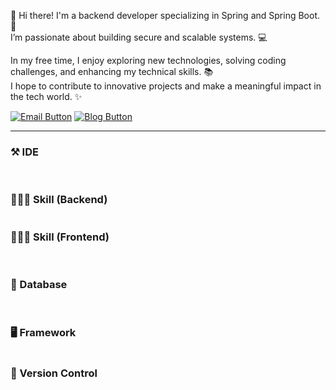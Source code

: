 <p>
  👋 Hi there! I'm a backend developer specializing in Spring and Spring Boot. 🚀<br>
  I’m passionate about building secure and scalable systems. 💻
</p>
<p>
  In my free time, I enjoy exploring new technologies, solving coding challenges, and enhancing my technical skills. 📚<br>
I hope to contribute to innovative projects and make a meaningful impact in the tech world. ✨
</p>

[![Email Button](https://img.shields.io/badge/tiyuuuu9@gmail.com-D14836?style=for-the-badge&logo=gmail&logoColor=white)](mailto:tiyuuu9@gmail.com) [![Blog Button](https://img.shields.io/badge/TaeJang-blog-%23000000.svg?style=for-the-badge&logo=tistory&logoColor=white)](https://tiyu99.tistory.com/)
***

### ⚒️ IDE
<img src="https://img.shields.io/badge/IntelliJ_IDEA-000000.svg?style=for-the-badge&logo=intellij-idea&logoColor=white" alt=""> <img src="https://img.shields.io/badge/Eclipse-2C2255?style=for-the-badge&logo=eclipse&logoColor=white" alt=""> <img src="https://img.shields.io/badge/Visual_Studio_Code-0078D4?style=for-the-badge&logo=visual%20studio%20code&logoColor=white" alt="">


### 🧑🏻‍💻 Skill (Backend)
<img src="https://img.shields.io/badge/Java-ED8B00?style=for-the-badge&logo=openjdk&logoColor=white" alt=""> 


### 🧑🏻‍💻 Skill (Frontend)
<img src="https://img.shields.io/badge/HTML-239120?style=for-the-badge&logo=html5&logoColor=white" alt=""> <img src="https://img.shields.io/badge/CSS-239120?&style=for-the-badge&logo=css3&logoColor=white" alt=""> <img src="https://img.shields.io/badge/JavaScript-F7DF1E?style=for-the-badge&logo=JavaScript&logoColor=white" alt=""> <img src="https://img.shields.io/badge/jQuery-0769AD?style=for-the-badge&logo=jquery&logoColor=white" alt="">


### 💾 Database
<img src="https://img.shields.io/badge/MySQL-00000F?style=for-the-badge&logo=mysql&logoColor=white" alt=""> <img src="https://img.shields.io/badge/Firebase-039BE5?style=for-the-badge&logo=Firebase&logoColor=white" alt="">


### 🖥️ Framework
<img src="https://img.shields.io/badge/Spring-6DB33F?style=for-the-badge&logo=spring&logoColor=white" alt=""> 


### 🔗 Version Control
<img src="https://img.shields.io/badge/GitHub-100000?style=for-the-badge&logo=github&logoColor=white" alt=""> <img src="https://img.shields.io/badge/GIT-E44C30?style=for-the-badge&logo=git&logoColor=white" alt="">
